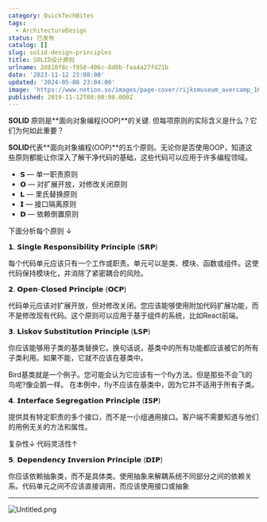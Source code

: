 ```yaml
---
category: QuickTechBites
tags:
  - ArchitectureDesign
status: 已发布
catalog: []
slug: solid-design-principles
title: SOLID设计原则
urlname: 2d810f8c-f950-406c-8d0b-faa4a27fd21b
date: '2023-11-12 23:08:00'
updated: '2024-05-08 23:04:00'
image: 'https://www.notion.so/images/page-cover/rijksmuseum_avercamp_1620.jpg'
published: 2019-11-12T08:00:00.000Z
---
```


**SOLID** 原则是**面向对象编程(OOP)**的关键. 但每项原则的实际含义是什么？它们为何如此重要？


**SOLID**代表**面向对象编程(OOP)**的五个原则。无论你是否使用OOP，知道这些原则都能让你深入了解干净代码的基础，这些代码可以应用于许多编程领域。

- 𝗦 — 单一职责原则
- 𝗢 — 对扩展开放，对修改关闭原则
- 𝗟 — 里氏替换原则
- 𝗜 — 接口隔离原则
- 𝗗 — 依赖倒置原则

下面分析每个原则 ↓


𝟭. 𝗦𝗶𝗻𝗴𝗹𝗲 𝗥𝗲𝘀𝗽𝗼𝗻𝘀𝗶𝗯𝗶𝗹𝗶𝘁𝘆 𝗣𝗿𝗶𝗻𝗰𝗶𝗽𝗹𝗲 (𝗦𝗥𝗣)


每个代码单元应该只有一个工作或职责。单元可以是类、模块、函数或组件。这使代码保持模块化，并消除了紧密耦合的风险。


𝟮. 𝗢𝗽𝗲𝗻-𝗖𝗹𝗼𝘀𝗲𝗱 𝗣𝗿𝗶𝗻𝗰𝗶𝗽𝗹𝗲 (𝗢𝗖𝗣)


代码单元应该对扩展开放，但对修改关闭。您应该能够使用附加代码扩展功能，而不是修改现有代码。这个原则可以应用于基于组件的系统，比如React前端。


𝟯. 𝗟𝗶𝘀𝗸𝗼𝘃 𝗦𝘂𝗯𝘀𝘁𝗶𝘁𝘂𝘁𝗶𝗼𝗻 𝗣𝗿𝗶𝗻𝗰𝗶𝗽𝗹𝗲 (𝗟𝗦𝗣)


你应该能够用子类的基类替换它。换句话说，基类中的所有功能都应该被它的所有子类利用。如果不能，它就不应该在基类中。


Bird基类就是一个例子。您可能会认为它应该有一个fly方法。但是那些不会飞的鸟呢?像企鹅一样。
在本例中，fly不应该在基类中，因为它并不适用于所有子类。


𝟰. 𝗜𝗻𝘁𝗲𝗿𝗳𝗮𝗰𝗲 𝗦𝗲𝗴𝗿𝗲𝗴𝗮𝘁𝗶𝗼𝗻 𝗣𝗿𝗶𝗻𝗰𝗶𝗽𝗹𝗲 (𝗜𝗦𝗣)


提供具有特定职责的多个接口，而不是一小组通用接口。客户端不需要知道与他们的用例无关的方法和属性。


复杂性↓
代码灵活性↑


𝟱. 𝗗𝗲𝗽𝗲𝗻𝗱𝗲𝗻𝗰𝘆 𝗜𝗻𝘃𝗲𝗿𝘀𝗶𝗼𝗻 𝗣𝗿𝗶𝗻𝗰𝗶𝗽𝗹𝗲 (𝗗𝗜𝗣)


你应该依赖抽象类，而不是具体类。使用抽象来解耦系统不同部分之间的依赖关系。代码单元之间不应该直接调用，而应该使用接口或抽象


---


![Untitled.png](https://prod-files-secure.s3.us-west-2.amazonaws.com/5d24fe63-e567-4804-86f9-9fdc62e13082/6fc4afd3-478b-4aaf-9884-0a3f8e406a71/Untitled.png?X-Amz-Algorithm=AWS4-HMAC-SHA256&X-Amz-Content-Sha256=UNSIGNED-PAYLOAD&X-Amz-Credential=ASIAZI2LB46635GZRLMY%2F20250402%2Fus-west-2%2Fs3%2Faws4_request&X-Amz-Date=20250402T213423Z&X-Amz-Expires=3600&X-Amz-Security-Token=IQoJb3JpZ2luX2VjEHYaCXVzLXdlc3QtMiJIMEYCIQDzLheFpCpwUgJFm94vxsy%2FK4gqlzKs1RYswWN3DCjIjwIhAOevLIjkHqQf6YXbUdXtswVJ9tzhmXi7Ey77VAu1u8DOKogECN%2F%2F%2F%2F%2F%2F%2F%2F%2F%2F%2FwEQABoMNjM3NDIzMTgzODA1IgzemcWk8XnFzRI6d0kq3AO1Ew9CA6svFpS1TrA1jgnB8ORfCbfLIMzXLxtygJYP208fe8vSJWHXD8Hhic5TcdGW31Yf2XtOshfCUoGoFLXHzM9PVt6RmcKpfpQr9OUEIZr%2BSJwo4e9YrwinqqbatbshlDMAm3W4YsMzG5fh9HMbWR%2BtjM0eWpePLLluJkp2IaVMw05AU31FggfXEAUimHHh6TTC33Yxdl6Jeld9qXjcGgMo4HQQ2htAhzC1i00J3vZ7MKJ6bIDVQC7wuWNSGCenXQMiA3MVX9AwnaLwU3TsvrrasCcXafEPKMF7qJngqlgrEbI6uAdZ%2BxONhbCdp16twlk23AV6a5bDXdqmfac0nNguCza5845LFXmuSYMFHMX8RyI84OEzMPJdITZ3DDCZ20c9SpIOQAHK6s4%2B%2BNXZZ5qyqKbKtGDtrhMfTsByRFAdylUEgL%2BntxM%2FBGo6DyZlKb%2Fd%2FajTLN2kegYLvWBzPV%2FSptw%2B23G2NAwLQzssKvUaACcaoWAr3rDjuHEiRQzE6kC7z6LM60EIzWVCTsHkW65Sh9mUvDqgwRZMFuOEglI%2B4%2FtS8onO0LvP8mXE%2BtOT%2F7rayohE5mJFA33iR3%2FkaRJgbiTv9YbtF50pzQNe3JhlzoOReLr7TGvmZTDR1ra%2FBjqkAVI%2B7dzvjFPrZPnednpQfeuVTW3BOEly66UoBKoGmSIaFZ%2Fhcx7d2M%2FFwO%2FcfnQHt9jcegHXX3655m1bcGlHmDBSwH2vLHIiBh9HX8wQpRUBeNF%2FQ4jL2eub7OCJg8Mj53WMdbtFHFmUUu%2BgxAtkejLUJ3D05XBfQXH7tbuDD1Zyu5iXWZBLuPtAYQkctmOkub1mcoDve1zUX%2Fb6cnzjp6b5xpQf&X-Amz-Signature=92667159734453f07109fa8434ff24423ea439e96887ee9d2c9def9a39191eed&X-Amz-SignedHeaders=host&x-id=GetObject)

